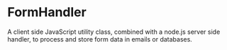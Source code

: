 # FormHandler
A client side JavaScript utility class, combined with a node.js server side handler, to process and store form data in emails or databases.
